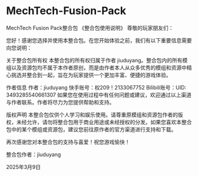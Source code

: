 # MechTech-Fusion-Pack
MechTech Fusion Pack整合包
《整合包使用说明》
尊敬的玩家朋友们：

您好！感谢您选择并使用本整合包。在您开始体验之前，我们有以下重要信息需要向您说明：

关于整合包所有权
本整合包的所有权归属于作者 jiuduyang。整合包内的所有模组以及资源包均不属于本作者原创，而是由作者本人从众多优秀的模组和资源中精心挑选并整合到一起，旨在为玩家提供一个更加丰富、便捷的游戏体验。

作者信息
作者：jiuduyang
快手账号：权209！2133067752
Bilibili账号：UID: 3493285540661307
如果您在使用过程中有任何问题或建议，欢迎通过以上渠道与作者联系。作者将尽力为您提供帮助和支持。

版权声明
本整合包仅供个人学习和娱乐使用。请尊重原模组和资源包作者的版权，未经允许，请勿将整合包用于商业用途或未经授权的分发。如果您喜欢本整合包中的某个模组或资源包，建议您前往原作者的官方渠道进行支持和下载。

再次感谢您对本整合包的支持与喜爱！祝您游戏愉快！

整合包作者：jiuduyang

2025年3月9日
